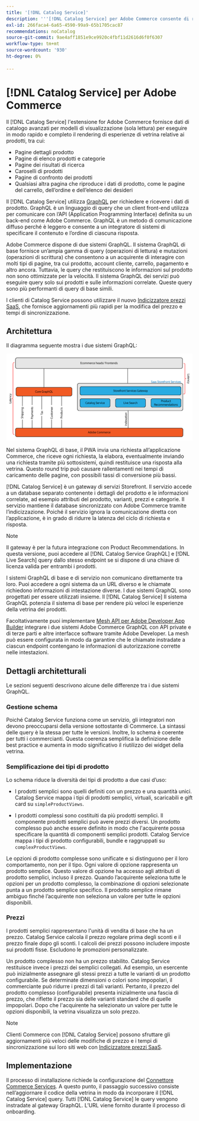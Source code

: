 ```yaml
---
title: '[!DNL Catalog Service]'
description: '''[!DNL Catalog Service] per Adobe Commerce consente di recuperare i contenuti delle pagine di visualizzazione dei prodotti e delle pagine dell’elenco dei prodotti in modo molto più rapido rispetto alle query native di Adobe Commerce GraphQL."'
exl-id: 266faca4-6a65-4590-99a9-65b1705cac87
recommendations: noCatalog
source-git-commit: 9ae4aff1851e9ce9920c4fbf11d2616d6f0f6307
workflow-type: tm+mt
source-wordcount: '930'
ht-degree: 0%

---
```


# [!DNL Catalog Service] per Adobe Commerce

Il [!DNL Catalog Service] l&#39;estensione for Adobe Commerce fornisce dati di catalogo avanzati per modelli di visualizzazione (sola lettura) per eseguire in modo rapido e completo il rendering di esperienze di vetrina relative ai prodotti, tra cui:

* Pagine dettagli prodotto
* Pagine di elenco prodotti e categorie
* Pagine dei risultati di ricerca
* Caroselli di prodotti
* Pagine di confronto dei prodotti
* Qualsiasi altra pagina che riproduce i dati di prodotto, come le pagine del carrello, dell’ordine e dell’elenco dei desideri

Il [!DNL Catalog Service] utilizza [GraphQL](https://graphql.org/) per richiedere e ricevere i dati di prodotto. GraphQL è un linguaggio di query che un client front-end utilizza per comunicare con l’API (Application Programming Interface) definita su un back-end come Adobe Commerce. GraphQL è un metodo di comunicazione diffuso perché è leggero e consente a un integratore di sistemi di specificare il contenuto e l’ordine di ciascuna risposta.

Adobe Commerce dispone di due sistemi GraphQL. Il sistema GraphQL di base fornisce un’ampia gamma di query (operazioni di lettura) e mutazioni (operazioni di scrittura) che consentono a un acquirente di interagire con molti tipi di pagine, tra cui prodotto, account cliente, carrello, pagamento e altro ancora. Tuttavia, le query che restituiscono le informazioni sul prodotto non sono ottimizzate per la velocità. Il sistema GraphQL dei servizi può eseguire query solo sui prodotti e sulle informazioni correlate. Queste query sono più performanti di query di base simili.

I clienti di Catalog Service possono utilizzare il nuovo [Indicizzatore prezzi SaaS](../price-index/index.md), che fornisce aggiornamenti più rapidi per la modifica del prezzo e tempi di sincronizzazione.

## Architettura

Il diagramma seguente mostra i due sistemi GraphQL:

![Diagramma dell’architettura del catalogo](assets/catalog-service-architecture.png)

Nel sistema GraphQL di base, il PWA invia una richiesta all’applicazione Commerce, che riceve ogni richiesta, la elabora, eventualmente inviando una richiesta tramite più sottosistemi, quindi restituisce una risposta alla vetrina. Questo round trip può causare rallentamenti nei tempi di caricamento delle pagine, con possibili tassi di conversione più bassi.

[!DNL Catalog Service] è un gateway di servizi Storefront. Il servizio accede a un database separato contenente i dettagli del prodotto e le informazioni correlate, ad esempio attributi del prodotto, varianti, prezzi e categorie. Il servizio mantiene il database sincronizzato con Adobe Commerce tramite l’indicizzazione.
Poiché il servizio ignora la comunicazione diretta con l’applicazione, è in grado di ridurre la latenza del ciclo di richiesta e risposta.

>[!NOTE]
>
>Il gateway è per la futura integrazione con Product Recommendations. In questa versione, puoi accedere al [!DNL Catalog Service GraphQL] e [!DNL Live Search] query dallo stesso endpoint se si dispone di una chiave di licenza valida per entrambi i prodotti.

I sistemi GraphQL di base e di servizio non comunicano direttamente tra loro. Puoi accedere a ogni sistema da un URL diverso e le chiamate richiedono informazioni di intestazione diverse. I due sistemi GraphQL sono progettati per essere utilizzati insieme. Il [!DNL Catalog Service] Il sistema GraphQL potenzia il sistema di base per rendere più veloci le esperienze della vetrina dei prodotti.

Facoltativamente puoi implementare [Mesh API per Adobe Developer App Builder](https://developer.adobe.com/graphql-mesh-gateway/) integrare i due sistemi Adobe Commerce GraphQL con API private e di terze parti e altre interfacce software tramite Adobe Developer. La mesh può essere configurata in modo da garantire che le chiamate instradate a ciascun endpoint contengano le informazioni di autorizzazione corrette nelle intestazioni.

## Dettagli architetturali

Le sezioni seguenti descrivono alcune delle differenze tra i due sistemi GraphQL.

### Gestione schema

Poiché Catalog Service funziona come un servizio, gli integratori non devono preoccuparsi della versione sottostante di Commerce. La sintassi delle query è la stessa per tutte le versioni. Inoltre, lo schema è coerente per tutti i commercianti. Questa coerenza semplifica la definizione delle best practice e aumenta in modo significativo il riutilizzo dei widget della vetrina.

### Semplificazione dei tipi di prodotto

Lo schema riduce la diversità dei tipi di prodotto a due casi d’uso:

* I prodotti semplici sono quelli definiti con un prezzo e una quantità unici. Catalog Service mappa i tipi di prodotti semplici, virtuali, scaricabili e gift card su `simpleProductViews`.

* I prodotti complessi sono costituiti da più prodotti semplici. Il componente prodotti semplici può avere prezzi diversi. Un prodotto complesso può anche essere definito in modo che l&#39;acquirente possa specificare la quantità di componenti semplici prodotti. Catalog Service mappa i tipi di prodotto configurabili, bundle e raggruppati su `complexProductViews`.

Le opzioni di prodotto complesse sono unificate e si distinguono per il loro comportamento, non per il tipo. Ogni valore di opzione rappresenta un prodotto semplice. Questo valore di opzione ha accesso agli attributi di prodotto semplici, incluso il prezzo. Quando l’acquirente seleziona tutte le opzioni per un prodotto complesso, la combinazione di opzioni selezionate punta a un prodotto semplice specifico. Il prodotto semplice rimane ambiguo finché l’acquirente non seleziona un valore per tutte le opzioni disponibili.

### Prezzi

I prodotti semplici rappresentano l&#39;unità di vendita di base che ha un prezzo. Catalog Service calcola il prezzo regolare prima degli sconti e il prezzo finale dopo gli sconti. I calcoli dei prezzi possono includere imposte sui prodotti fisse. Escludono le promozioni personalizzate.

Un prodotto complesso non ha un prezzo stabilito. Catalog Service restituisce invece i prezzi dei semplici collegati. Ad esempio, un esercente può inizialmente assegnare gli stessi prezzi a tutte le varianti di un prodotto configurabile. Se determinate dimensioni o colori sono impopolari, il commerciante può ridurre i prezzi di tali varianti. Pertanto, il prezzo del prodotto complesso (configurabile) presenta inizialmente una fascia di prezzo, che riflette il prezzo sia delle varianti standard che di quelle impopolari. Dopo che l&#39;acquirente ha selezionato un valore per tutte le opzioni disponibili, la vetrina visualizza un solo prezzo.

>[!NOTE]
>
> Clienti Commerce con [!DNL Catalog Service] possono sfruttare gli aggiornamenti più veloci delle modifiche di prezzo e i tempi di sincronizzazione sui loro siti web con [Indicizzatore prezzi SaaS](../price-index/index.md).

## Implementazione

Il processo di installazione richiede la configurazione del [Connettore Commerce Services](../landing/saas.md). A questo punto, il passaggio successivo consiste nell’aggiornare il codice della vetrina in modo da incorporare il [!DNL Catalog Service] query. Tutti [!DNL Catalog Service] le query vengono instradate al gateway GraphQL. L’URL viene fornito durante il processo di onboarding.
